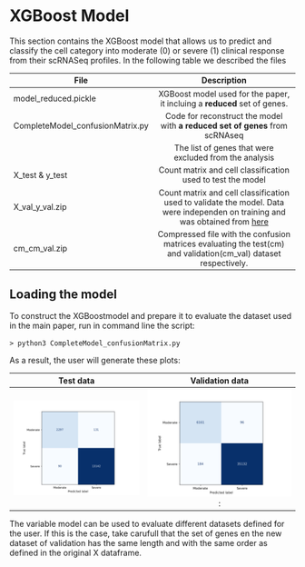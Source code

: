 # XGBoost Model
 This section contains the XGBoost model that allows us to predict and classify the cell category into moderate (0) or severe (1) clinical response from their scRNASeq profiles. In the following table we described the files   

|File |      Description  | 
|-----|:---------------:|
|model_reduced.pickle| XGBoost model used for the paper, it incluing a **reduced** set of genes.          |
|  CompleteModel_confusionMatrix.py  | Code for reconstruct the model with **a reduced set of genes** from scRNAseq        |  
|     |  The list of genes that were excluded from the analysis      |  
| X_test & y_test    | Count matrix and cell classification used to test the model        |  
| X_val_y_val.zip    | Count matrix and cell classification used to validate the model. Data were independen on training and was obtained from [here](https://www.cell.com/cell/fulltext/S0092-8674(21)00148-3?_returnURL=https%3A%2F%2Flinkinghub.elsevier.com%2Fretrieve%2Fpii%2FS0092867421001483%3Fshowall%3Dtrue)| 
|cm_cm_val.zip     | Compressed file with the confusion matrices evaluating the test(cm) and validation(cm_val) dataset respectively.        |  


 
## Loading the model 

To construct the XGBoostmodel and prepare it to evaluate the dataset used in the main paper, run in command line the script:

```
> python3 CompleteModel_confusionMatrix.py
```
As a result, the user will generate these plots:

|Test data |      Validation data  | 
|-----|:---------------:|
|![confuse](confusematrix_test.png) | ![confuse_val](confusematrix_val.png):|

The variable model can be used to evaluate different datasets defined for the user. If this is the case, take carufull that the set of genes en the new dataset of validation has the same length and with the same order as defined in the original X dataframe. 


 
